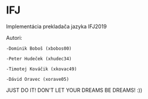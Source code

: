 # IFJ
Implementácia prekladača jazyka IFJ2019

Autori:

    -Dominik Boboš (xbobos00)
  
    -Peter Hudeček (xhudec34)
  
    -Timotej Kováčik (xkovac49)
  
    -Dávid Oravec (xorave05)
  
JUST DO IT! DON'T LET YOUR DREAMS BE DREAMS! 
:))
